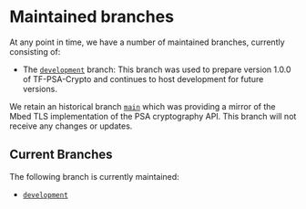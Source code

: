 # Maintained branches

At any point in time, we have a number of maintained branches, currently consisting of:

- The [`development`](https://github.com/Mbed-TLS/TF-PSA-Crypto/tree/development) branch:
  This branch was used to prepare version 1.0.0 of TF-PSA-Crypto and continues to host
  development for future versions.

We retain an historical branch [`main`](https://github.com/Mbed-TLS/TF-PSA-Crypto/tree/main)
which was providing a mirror of the Mbed TLS implementation of the PSA
cryptography API. This branch will not receive any changes or updates.

## Current Branches

The following branch is currently maintained:

- [`development`](https://github.com/Mbed-TLS/TF-PSA-Crypto/tree/development)

